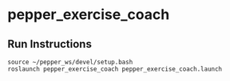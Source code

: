 # pepper_exercise_coach

## Run Instructions

```
source ~/pepper_ws/devel/setup.bash
roslaunch pepper_exercise_coach pepper_exercise_coach.launch

```

